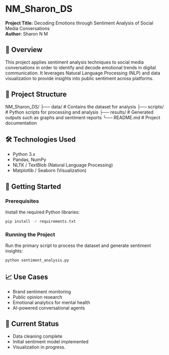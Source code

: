 # NM_Sharon_DS

**Project Title:** Decoding Emotions through Sentiment Analysis of Social Media Conversations  
**Author:** Sharon N M

## 📘 Overview

This project applies sentiment analysis techniques to social media conversations in order to identify and decode emotional trends in digital communication. It leverages Natural Language Processing (NLP) and data visualization to provide insights into public sentiment across platforms.

## 📁 Project Structure


NM\_Sharon\_DS/
├── data/                # Contains the dataset for analysis
├── scripts/             # Python scripts for processing and analysis
├── results/             # Generated outputs such as graphs and sentiment reports
└── README.md            # Project documentation

## 🛠️ Technologies Used

- Python 3.x
- Pandas, NumPy
- NLTK / TextBlob (Natural Language Processing)
- Matplotlib / Seaborn (Visualization)

## 🚀 Getting Started

### Prerequisites
Install the required Python libraries:
```bash
pip install -r requirements.txt
````

### Running the Project

Run the primary script to process the dataset and generate sentiment insights:

```bash
python sentiment_analysis.py
```

## 📈 Use Cases

* Brand sentiment monitoring
* Public opinion research
* Emotional analytics for mental health
* AI-powered conversational agents

## 📌 Current Status

* Data cleaning complete
* Initial sentiment model implemented
* Visualization in progress.
